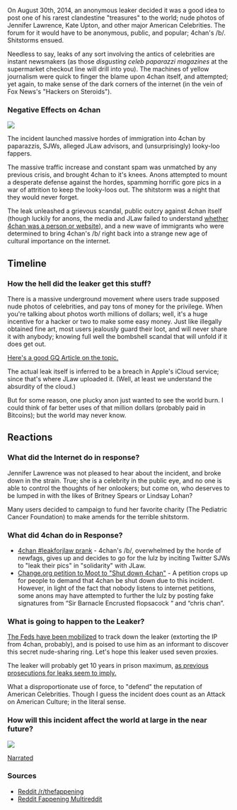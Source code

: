 On August 30th, 2014, an anonymous leaker decided it was a good idea to post one of his rarest clandestine "treasures" to the world; nude photos of Jennifer Lawrence, Kate Upton, and other major American Celebrities. The forum for it would have to be anonymous, public, and popular; 4chan's /b/. Shitstorms ensued.

Needless to say, leaks of any sort involving the antics of celebrities are instant newsmakers (as those *disgusting celeb paparazzi magazines* at the supermarket checkout line will drill into you). The machines of yellow journalism were quick to finger the blame upon 4chan itself, and attempted; yet again, to make sense of the dark corners of the internet (in the vein of Fox News's "Hackers on Steroids").

### Negative Effects on 4chan

![](http://i.imgur.com/coeTVXL.png)

The incident launched massive hordes of immigration into 4chan by paparazzis, SJWs, alleged JLaw advisors, and (unsurprisingly) looky-loo fappers. 

The massive traffic increase and constant spam was unmatched by any previous crisis, and brought 4chan to it's knees. Anons attempted to mount a desperate defense against the hordes, spamming horrific gore pics in a war of attrition to keep the looky-loos out. The shitstorm was a night that they would never forget.

The leak unleashed a grievous scandal, public outcry against 4chan itself (though luckily for anons, the media and JLaw failed to understand [whether 4chan was a person or website](https://www.youtube.com/watch?v=qz5i171h_no)), and a new wave of immigrants who were determined to bring 4chan's /b/ right back into a strange new age of cultural importance on the internet.

## Timeline

### How the hell did the leaker get this stuff?

There is a massive underground movement where users trade supposed nude photos of celebrities, and pay tons of money for the privilege. When you're talking about photos worth millions of dollars; well, it's a huge incentive for a hacker or two to make some easy money. Just like illegally obtained fine art, most users jealously guard their loot, and will never share it with anybody; knowing full well the bombshell scandal that will unfold if it does get out.

[Here's a good GQ Article on the topic.](http://www.gq.com/news-politics/newsmakers/201205/chris-chaney-hacker-nude-photos-scarlett-johansson)

The actual leak itself is inferred to be a breach in Apple's iCloud service; since that's where JLaw uploaded it. (Well, at least we understand the absurdity of the cloud.)

But for some reason, one plucky anon just wanted to see the world burn. I could think of far better uses of that million dollars (probably paid in Bitcoins); but the world may never know.

## Reactions

### What did the Internet do in response?

Jennifer Lawrence was not pleased to hear about the incident, and broke down in the strain. True; she is a celebrity in the public eye, and no one is able to control the thoughts of her onlookers; but come on, who deserves to be lumped in with the likes of Britney Spears or Lindsay Lohan?

Many users decided to campaign to fund her favorite charity (The Pediatric Cancer Foundation) to make amends for the terrible shitstorm.

### What did 4chan do in Response?

* [4chan #leakforjlaw prank](http://www.dailydot.com/lifestyle/4chan-leakforjlaw-prank/) - 4chan's /b/, overwhelmed by the horde of newfags, gives up and decides to go for the lulz by inciting Twitter SJWs to "leak their pics" in "solidarity" with JLaw.
* [Change.org petition to Moot to "Shut down 4chan"](http://www.change.org/p/christopher-poole-shut-down-b-on-4chan-org) - A petition crops up for people to demand that 4chan be shut down due to this incident. However, in light of the fact that nobody listens to internet petitions, some anons may have attempted to  further the lulz by posting fake signatures from “Sir Barnacle Encrusted flopsacock “ and “chris chan”. 

### What is going to happen to the Leaker?

[The Feds have been mobilized](http://abcnews.go.com/Entertainment/fbi-addressing-massive-celebrity-photo-hack/story?id=25200140) to track down the leaker (extorting the IP from 4chan, probably), and is poised to use him as an informant to discover this secret nude-sharing ring. Let's hope this leaker used seven proxies.

The leaker will probably get 10 years in prison maximum, [as previous prosecutions for leaks seem to imply.](http://www.wired.com/2011/10/nude-celeb-hacker-arrested/)

What a disproportionate use of force, to "defend" the reputation of American Celebrities. Though I guess the incident does count as an Attack on American Culture; in the literal sense.

### How will this incident affect the world at large in the near future?

![](http://i.imgur.com/OE7NkxR.jpg)

[Narrated](https://www.youtube.com/watch?v=GgXQ9DUkifQ) 

### Sources

* [Reddit /r/thefappening](http://www.reddit.com/r/thefappening)
* [Reddit Fappening Multireddit](http://www.reddit.com/user/thethrowawayiuse/m/fappeningpack)